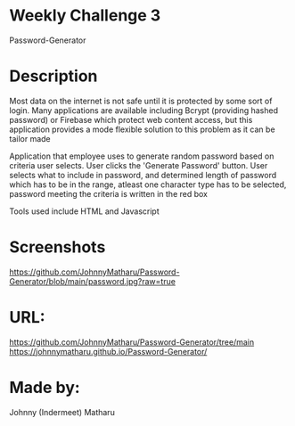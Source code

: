 # Weekly Challenge 3
Password-Generator

# Description
Most data on the internet is not safe until it is protected by some sort of login. Many applications are available including Bcrypt (providing hashed password) or Firebase which protect web content access, but this application provides a mode flexible solution to this problem as it can be tailor made 

Application that employee uses to generate random password based on criteria user selects. User clicks the 'Generate Password' button. User selects what to include in password, and determined length of password which has to be in the range, atleast one character type has to be selected, password meeting the criteria is written in the red box

Tools used include HTML and Javascript

# Screenshots
https://github.com/JohnnyMatharu/Password-Generator/blob/main/password.jpg?raw=true

# URL: 
https://github.com/JohnnyMatharu/Password-Generator/tree/main
https://johnnymatharu.github.io/Password-Generator/

# Made by: 
Johnny (Indermeet) Matharu